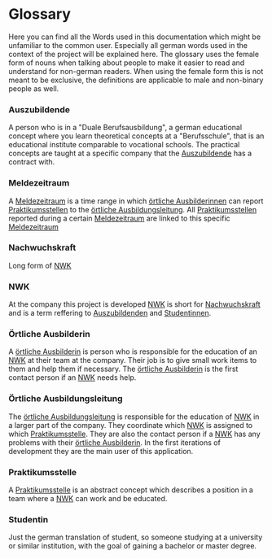 # Glossary

Here you can find all the Words used in this documentation which might be
unfamiliar to the common user.
Especially all german words used in the context of the project will be explained here.
The glossary uses the female form of nouns when talking about people to make it easier to
read and understand for non-german readers.
When using the female form this is not meant to be exclusive, the definitions
are applicable to male and non-binary people as well.

### Auszubildende

A person who is in a "Duale Berufsausbildung", a german educational concept where you learn theoretical
concepts at a "Berufsschule", that is an educational institute comparable to vocational schools.
The practical concepts are taught at a specific company that the [Auszubildende](./glossary.md#auszubildende)
has a contract with.

### Meldezeitraum

A [Meldezeitraum](./glossary.md#meldezeitraum) is a time range in which [örtliche Ausbilderinnen](./glossary.md#ortliche-ausbilderin) can
report [Praktikumsstellen](./glossary.md#praktikumsstelle) to the [örtliche Ausbildungsleitung](./glossary.md#ortliche-ausbildungsleitung).
All [Praktikumsstellen](./glossary.md#praktikumsstelle) reported during a certain [Meldezeitraum](./glossary.md#meldezeitraum) are linked
to this specific [Meldezeitraum](./glossary.md#meldezeitraum)

### Nachwuchskraft
Long form of [NWK](./glossary.md#nwk)

### NWK
At the company this project is developed [NWK](./glossary.md#nwk) is short for [Nachwuchskraft](./glossary.md#nachwuchskraft) 
and is a term reffering to [Auszubildenden](./glossary.md#auszubildende) and [Studentinnen](./glossary.md#studentin).

### Örtliche Ausbilderin

A [örtliche Ausbilderin](./glossary.md#ortliche-ausbilderin) is person who is responsible for the education
of an [NWK](./glossary.md#nwk) at their team at the company. Their job is to give small work items to them and help them if necessary.
The [örtliche Ausbilderin](./glossary.md#ortliche-ausbilderin) is the first contact person if an [NWK](./glossary.md#nwk) needs help.

### Örtliche Ausbildungsleitung

The [örtliche Ausbildungsleitung](./glossary.md#ortliche-ausbildungsleitung) is responsible for the education of
[NWK](./glossary.md#nwk) in a larger part of the company. 
They coordinate which [NWK](./glossary.md#nwk) is assigned to which [Praktikumsstelle](./glossary.md#praktikumsstelle).
They are also the contact person if a [NWK](./glossary.md#nwk) has any problems with their [örtliche Ausbilderin](./glossary.md#ortliche-ausbilderin).
In the first iterations of development they are the main user of this application.

### Praktikumsstelle

A [Praktikumsstelle](./glossary.md#praktikumsstelle) is an abstract concept which describes a position in a team
where a [NWK](./glossary.md#nwk) can work and be educated.

### Studentin
Just the german translation of student, so someone studying at a university or similar institution,
with the goal of gaining a bachelor or master degree.